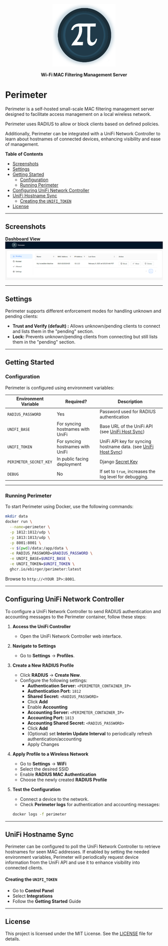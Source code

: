 <p align="center">
  <img src="images/perimeter.png" alt="Perimeter Logo" width="200" height="200">
</p>
<p align="center"><b>Wi-Fi MAC Filtering Management Server</b></p>

# Perimeter
Perimeter is a self-hosted small-scale MAC filtering management server designed to facilitate access management on a local wireless network.

Perimeter uses RADIUS to allow or block clients based on defined policies.

Additionally, Perimeter can be integrated with a UniFi Network Controller to learn about hostnames of connected devices, enhancing visibility and ease of management.

<!-- START doctoc generated TOC please keep comment here to allow auto update -->
<!-- DON'T EDIT THIS SECTION, INSTEAD RE-RUN doctoc TO UPDATE -->
**Table of Contents**

- [Screenshots](#screenshots)
- [Settings](#settings)
- [Getting Started](#getting-started)
  - [Configuration](#configuration)
  - [Running Perimeter](#running-perimeter)
- [Configuring UniFi Network Controller](#configuring-unifi-network-controller)
- [UniFi Hostname Sync](#unifi-hostname-sync)
    - [Creating the `UNIFI_TOKEN`](#creating-the-unifi_token)
- [License](#license)

<!-- END doctoc generated TOC please keep comment here to allow auto update -->

---

## Screenshots

**Dashboard View**
  ![Dashboard](images/pending.png)

---

## Settings

Perimeter supports different enforcement modes for handling unknown and pending clients:

- **Trust and Verify (default) :** Allows unknown/pending clients to connect and lists them in the "pending" section.
- **Lock:** Prevents unknown/pending clients from connecting but still lists them in the "pending" section.

---

## Getting Started

### Configuration

Perimeter is configured using environment variables:

| Environment Variable   | Required?                        | Description                                                                         |
| ---------------------- | -------------------------------- | ----------------------------------------------------------------------------------- |
| `RADIUS_PASSWORD`      | Yes                              | Password used for RADIUS authentication                                             |
| `UNIFI_BASE`           | For syncing hostnames with UniFi | Base URL of the UniFi API (see [UniFi Host Sync](#unifi-host-sync))                 |
| `UNIFI_TOKEN`          | For syncing hostnames with UniFi | UniFi API key for syncing hostname data. (see [UniFi Host Sync](#unifi-host-sync))  |
| `PERIMETER_SECRET_KEY` | In public facing deployment      | Django [Secret Key](https://docs.djangoproject.com/en/5.1/ref/settings/#secret-key) |
| `DEBUG`                | No                               | If set to `true`, increases the log level for debugging.                            |

---

### Running Perimeter

To start Perimeter using Docker, use the following commands:

```sh
mkdir data
docker run \
  --name=perimeter \
  -p 1812:1812/udp \
  -p 1813:1813/udp \
  -p 8001:8001 \
  -v $(pwd)/data:/app/data \
  -e RADIUS_PASSWORD=$RADIUS_PASSWORD \
  -e UNIFI_BASE=$UNIFI_BASE \
  -e UNIFI_TOKEN=$UNIFI_TOKEN \
  ghcr.io/ebirger/perimeter:latest
```

Browse to `http://<YOUR IP>:8001`.

---

## Configuring UniFi Network Controller

To configure a UniFi Network Controller to send RADIUS authentication and accounting messages to the Perimeter container, follow these steps:

1. **Access the UniFi Controller**
   - Open the UniFi Network Controller web interface.

2. **Navigate to Settings**
   - Go to **Settings** → **Profiles**.

3. **Create a New RADIUS Profile**
   - Click **RADIUS** → **Create New**.
   - Configure the following settings:
     - **Authentication Server:** `<PERIMETER_CONTAINER_IP>`
     - **Authentication Port:** `1812`
     - **Shared Secret:** `<RADIUS_PASSWORD>`
     - Click **Add**
     - Enable **Accounting**
     - **Accounting Server:** `<PERIMETER_CONTAINER_IP>`
     - **Accounting Port:** `1813`
     - **Accounting Shared Secret:** `<RADIUS_PASSWORD>`
     - Click **Add**
     - (Optional) set **Interim Update Interval** to periodically refresh authentication/accounting
     - Apply Changes

4. **Apply Profile to a Wireless Network**
   - Go to **Settings** → **WiFi**
   - Select the desired SSID
   - Enable **RADIUS MAC Authentication**
   - Choose the newly created **RADIUS Profile**

5. **Test the Configuration**
   - Connect a device to the network.
   - Check **Perimeter logs** for authentication and accounting messages:

   ```sh
   docker logs -f perimeter
   ```

---

## UniFi Hostname Sync

Perimeter can be configured to poll the UniFi Network Controller to retrieve hostnames for seen MAC addresses.
If enabled by setting the needed environment variables, Perimeter will periodically request device information from the UniFi API
and use it to enhance visibility into connected clients.

#### Creating the `UNIFI_TOKEN`
- Go to **Control Panel**
- Select **Integrations**
- Follow the **Getting Started** Guide

---

## License

This project is licensed under the MIT License. See the [LICENSE](LICENSE) file for details.
